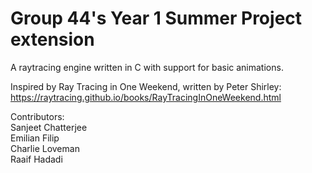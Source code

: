 # Group 44's Year 1 Summer Project extension

A raytracing engine written in C with support for basic animations.

Inspired by Ray Tracing in One Weekend, written by Peter Shirley:\
https://raytracing.github.io/books/RayTracingInOneWeekend.html

Contributors:\
Sanjeet Chatterjee\
Emilian Filip\
Charlie Loveman\
Raaif Hadadi
